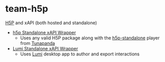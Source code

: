 # team-h5p

[H5P](https://h5p.org/) and xAPI (both hosted and standalone)

- [h5p Standalone xAPI Wrapper](h5p-standalone-xapi-wrapper/README.md)
  - Uses any valid H5P package along with the [h5p-standalone](https://github.com/tunapanda/h5p-standalone) player from [Tunapanda](https://tunapanda.org/)
- [Lumi Standalone xAPI Wrapper](lumi-standalone-xapi-wrapper/README.md)
  - Uses [Lumi](https://lumi.education/) desktop app to author and export interactions 
